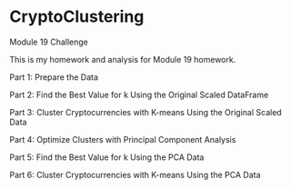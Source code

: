 # CryptoClustering
Module 19 Challenge

This is my homework and analysis for Module 19 homework.

Part 1: Prepare the Data

Part 2: Find the Best Value for k Using the Original Scaled DataFrame

Part 3: Cluster Cryptocurrencies with K-means Using the Original Scaled Data

Part 4: Optimize Clusters with Principal Component Analysis

Part 5: Find the Best Value for k Using the PCA Data

Part 6: Cluster Cryptocurrencies with K-means Using the PCA Data
